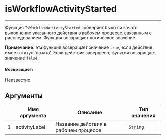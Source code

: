 # isWorkflowActivityStarted

---

Функция `IsWorkflowActivityStarted` проверяет было ли начато выполнение указанного действия в рабочем процессе, связанным с расследованием.
Функция возвращает логическое значение.

**Примечание**: эта функция возвращает значение `true`, если действие имеет статус 'начато'.
Если действие завершено, функция возвращает значение `false`.

#### Возвращает:

Неизвестно

## Аргументы

|  | Имя аргумента | Описание | Тип значения |
| --- | --- | --- | --- |
| 1 | activityLabel | Название действия в рабочем процессе. | `String` |

